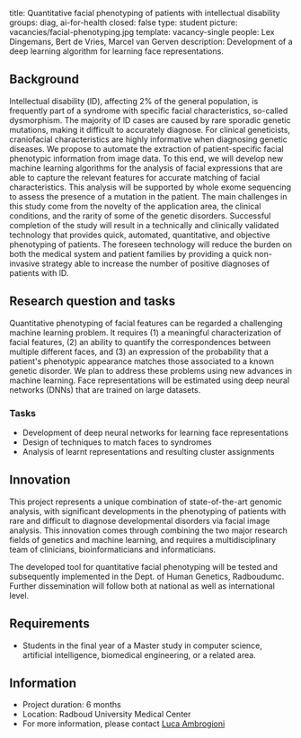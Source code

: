 title: Quantitative facial phenotyping of patients with intellectual disability
groups: diag, ai-for-health
closed: false
type: student
picture: vacancies/facial-phenotyping.jpg
template: vacancy-single
people: Lex Dingemans, Bert de Vries, Marcel van Gerven
description: Development of a deep learning algorithm for learning face representations.

## Background
lntellectual disability (lD), affecting 2% of the general population, is frequently part of a syndrome with specific facial characteristics, so-called dysmorphism. The majority of lD cases are caused by rare sporadic genetic mutations, making it difficult to accurately diagnose. For clinical geneticists, craniofacial characteristics are highly informative when diagnosing genetic diseases. We propose to automate the extraction of patient-specific facial phenotypic information from image data. To this end, we will develop new machine learning algorithms for the analysis of facial expressions that are able to capture the relevant features for accurate matching of facial characteristics. This analysis will be supported by whole exome sequencing to assess the presence of a mutation in the patient. The main challenges in this study come from the novelty of the application area, the clinical conditions, and the rarity of some of the genetic disorders. Successful completion of the study will result in a technically and clinically validated technology that provides quick, automated, quantitative, and objective phenotyping of patients. The foreseen technology will reduce the burden on both the medical system and patient families by providing a quick non-invasive strategy able to increase the number of positive diagnoses of patients with lD.


## Research question and tasks
Quantitative phenotyping of facial features can be regarded a challenging machine learning problem. lt requires (1) a meaningful characterization of facial features, (2) an ability to quantify the correspondences between multiple different faces, and (3) an expression of the probability that a patient's phenotypic appearance matches those associated to a known genetic disorder.
We plan to address these problems using new advances in machine learning. Face representations will be estimated using deep neural networks (DNNs) that are trained on large datasets.


### Tasks
*	Development of deep neural networks for learning face representations
*	Design of techniques to match faces to syndromes
*	Analysis of learnt representations and resulting cluster assignments

## Innovation
This project represents a unique combination of state-of-the-art genomic analysis, with significant developments in the phenotyping of patients with rare and difficult to diagnose developmental disorders via facial image analysis. This innovation comes through combining the two major research fields of genetics and machine learning, and requires a multidisciplinary team of clinicians, bioinformaticians and informaticians.

The developed tool for quantitative facial phenotyping will be tested and subsequently implemented in the Dept. of Human Genetics, Radboudumc. Further dissemination will follow both at national as well as international level.


## Requirements
-	Students in the final year of a Master study in computer science, artificial intelligence, biomedical engineering, or a related area.

## Information
-	Project duration: 6 months
-	Location: Radboud University Medical Center
-	For more information, please contact [Luca Ambrogioni](https://www.ru.nl/english/people/ambrogioni-l/) 
